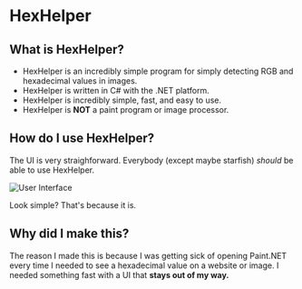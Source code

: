 # HexHelper                                   

## What is HexHelper?
* HexHelper is an incredibly simple program for simply detecting RGB and hexadecimal values in images.
* HexHelper is written in C# with the .NET platform.
* HexHelper is incredibly simple, fast, and easy to use.
* HexHelper is <b>NOT</b> a paint program or image processor.

## How do I use HexHelper?
The UI is very straighforward. Everybody (except maybe starfish) <i>should</i> be able to use HexHelper.

![User Interface](http://i.imgur.com/Cl8n0fK.png)

Look simple? That's because it is.

## Why did I make this?
The reason I made this is because I was getting sick of opening Paint.NET every time I needed to see a hexadecimal value on a website or image. I needed something fast with a UI that <b>stays out of my way.</b>
